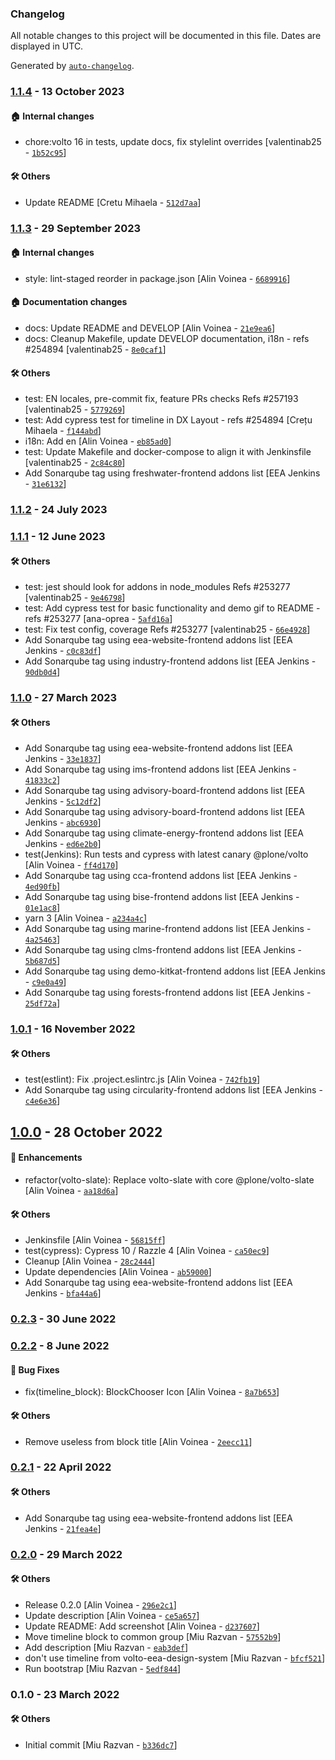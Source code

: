 ### Changelog

All notable changes to this project will be documented in this file. Dates are displayed in UTC.

Generated by [`auto-changelog`](https://github.com/CookPete/auto-changelog).

### [1.1.4](https://github.com/eea/volto-timeline-block/compare/1.1.3...1.1.4) - 13 October 2023

#### :house: Internal changes

- chore:volto 16 in tests, update docs, fix stylelint overrides [valentinab25 - [`1b52c95`](https://github.com/eea/volto-timeline-block/commit/1b52c95638cc07e47b2b5e2b8dd29a0e490fe45e)]

#### :hammer_and_wrench: Others

- Update README [Cretu Mihaela - [`512d7aa`](https://github.com/eea/volto-timeline-block/commit/512d7aaafe7785c77b0db10b54fbdab3e0d97f0c)]
### [1.1.3](https://github.com/eea/volto-timeline-block/compare/1.1.2...1.1.3) - 29 September 2023

#### :house: Internal changes

- style: lint-staged reorder in package.json [Alin Voinea - [`6689916`](https://github.com/eea/volto-timeline-block/commit/6689916e882299e8a18d4aa2d1a98e46e140cf54)]

#### :house: Documentation changes

- docs: Update README and DEVELOP [Alin Voinea - [`21e9ea6`](https://github.com/eea/volto-timeline-block/commit/21e9ea6989981a45395d3f8870fa2258187456ad)]
- docs: Cleanup Makefile, update DEVELOP documentation, i18n - refs #254894 [valentinab25 - [`8e0caf1`](https://github.com/eea/volto-timeline-block/commit/8e0caf1d0159eba30a65c9cff2b9499808264b1b)]

#### :hammer_and_wrench: Others

- test: EN locales, pre-commit fix, feature PRs checks Refs #257193 [valentinab25 - [`5779269`](https://github.com/eea/volto-timeline-block/commit/57792695b924b453f6069f4e700865ab9dc42623)]
- test: Add cypress test for timeline in DX Layout - refs #254894 [Crețu Mihaela - [`f144abd`](https://github.com/eea/volto-timeline-block/commit/f144abd41e77557cac5308b248d825b24c95893f)]
- i18n: Add en [Alin Voinea - [`eb85ad0`](https://github.com/eea/volto-timeline-block/commit/eb85ad074e8dfe027c4751ed4e7b99bf727ddc70)]
- test: Update Makefile and docker-compose to align it with Jenkinsfile [valentinab25 - [`2c84c80`](https://github.com/eea/volto-timeline-block/commit/2c84c80259b0d1aeaa397b80a563c4d863d6755f)]
- Add Sonarqube tag using freshwater-frontend addons list [EEA Jenkins - [`31e6132`](https://github.com/eea/volto-timeline-block/commit/31e613228a5a4ad1253914671bfb37b162b5c3a9)]
### [1.1.2](https://github.com/eea/volto-timeline-block/compare/1.1.1...1.1.2) - 24 July 2023

### [1.1.1](https://github.com/eea/volto-timeline-block/compare/1.1.0...1.1.1) - 12 June 2023

#### :hammer_and_wrench: Others

- test: jest should look for addons in node_modules Refs #253277 [valentinab25 - [`9e46798`](https://github.com/eea/volto-timeline-block/commit/9e46798e251fba50d9ef8756f3f72de4684f6c44)]
- test: Add cypress test for basic functionality and demo gif to README - refs #253277 [ana-oprea - [`5afd16a`](https://github.com/eea/volto-timeline-block/commit/5afd16ab58e0a4f6b4d303f61c54ea3ed3a7baf7)]
- test: Fix test config, coverage Refs #253277 [valentinab25 - [`66e4928`](https://github.com/eea/volto-timeline-block/commit/66e4928bc2d940a81ad73ce27107ad0d1d471135)]
- Add Sonarqube tag using eea-website-frontend addons list [EEA Jenkins - [`c0c83df`](https://github.com/eea/volto-timeline-block/commit/c0c83dff921bf4e4c4d81f60754c9f928aa5ce79)]
- Add Sonarqube tag using industry-frontend addons list [EEA Jenkins - [`90db0d4`](https://github.com/eea/volto-timeline-block/commit/90db0d4c8df4925a23fae6a55443ced5c256c645)]
### [1.1.0](https://github.com/eea/volto-timeline-block/compare/1.0.1...1.1.0) - 27 March 2023

#### :hammer_and_wrench: Others

- Add Sonarqube tag using eea-website-frontend addons list [EEA Jenkins - [`33e1837`](https://github.com/eea/volto-timeline-block/commit/33e183750b62be6c1fcfbdb8dad10db469169266)]
- Add Sonarqube tag using ims-frontend addons list [EEA Jenkins - [`41833c2`](https://github.com/eea/volto-timeline-block/commit/41833c236ec95bd60a693d5394c8c128e30f4ecf)]
- Add Sonarqube tag using advisory-board-frontend addons list [EEA Jenkins - [`5c12df2`](https://github.com/eea/volto-timeline-block/commit/5c12df222354499cbffe93e34c3c6a31f9f52124)]
- Add Sonarqube tag using advisory-board-frontend addons list [EEA Jenkins - [`abc6930`](https://github.com/eea/volto-timeline-block/commit/abc693081a2ed229adf27dbe0315c44a6735c28e)]
- Add Sonarqube tag using climate-energy-frontend addons list [EEA Jenkins - [`ed6e2b0`](https://github.com/eea/volto-timeline-block/commit/ed6e2b0b15a2437f456a227fdefe2336aeda98b2)]
- test(Jenkins): Run tests and cypress with latest canary @plone/volto [Alin Voinea - [`ff4d170`](https://github.com/eea/volto-timeline-block/commit/ff4d1705b90bbffcc54f7182e6799a8fac303104)]
- Add Sonarqube tag using cca-frontend addons list [EEA Jenkins - [`4ed90fb`](https://github.com/eea/volto-timeline-block/commit/4ed90fb54c0aec76c8f2287a83a14c8acc8c1ca8)]
- Add Sonarqube tag using bise-frontend addons list [EEA Jenkins - [`01e1ac8`](https://github.com/eea/volto-timeline-block/commit/01e1ac8bf4cc04713c643ef30f5dfa8d628b6e2b)]
- yarn 3 [Alin Voinea - [`a234a4c`](https://github.com/eea/volto-timeline-block/commit/a234a4c8d1717cf9039195e7246a07265a6b8b49)]
- Add Sonarqube tag using marine-frontend addons list [EEA Jenkins - [`4a25463`](https://github.com/eea/volto-timeline-block/commit/4a25463070164b31656e20c5ace164da225fd3fb)]
- Add Sonarqube tag using clms-frontend addons list [EEA Jenkins - [`5b687d5`](https://github.com/eea/volto-timeline-block/commit/5b687d5a91c4cc566e4428084c9d1d78df2de676)]
- Add Sonarqube tag using demo-kitkat-frontend addons list [EEA Jenkins - [`c9e0a49`](https://github.com/eea/volto-timeline-block/commit/c9e0a49e8a3c291833bb6c002441907b74df0875)]
- Add Sonarqube tag using forests-frontend addons list [EEA Jenkins - [`25df72a`](https://github.com/eea/volto-timeline-block/commit/25df72a779fd975ab4e42c39cfdc6968f7f04945)]
### [1.0.1](https://github.com/eea/volto-timeline-block/compare/1.0.0...1.0.1) - 16 November 2022

#### :hammer_and_wrench: Others

- test(estlint): Fix .project.eslintrc.js [Alin Voinea - [`742fb19`](https://github.com/eea/volto-timeline-block/commit/742fb1986b76ed5b775a7895aa91df452bf601e6)]
- Add Sonarqube tag using circularity-frontend addons list [EEA Jenkins - [`c4e6e36`](https://github.com/eea/volto-timeline-block/commit/c4e6e36aaabb02bea84695411cfb2d3ca586b210)]
## [1.0.0](https://github.com/eea/volto-timeline-block/compare/0.2.3...1.0.0) - 28 October 2022

#### :nail_care: Enhancements

- refactor(volto-slate): Replace volto-slate with core @plone/volto-slate [Alin Voinea - [`aa18d6a`](https://github.com/eea/volto-timeline-block/commit/aa18d6a01e6f3e4468a602f1bd26dfa73228308c)]

#### :hammer_and_wrench: Others

- Jenkinsfile [Alin Voinea - [`56815ff`](https://github.com/eea/volto-timeline-block/commit/56815ffa6c1905f8a6463f14f312255e75a2ee76)]
- test(cypress): Cypress 10 / Razzle 4 [Alin Voinea - [`ca50ec9`](https://github.com/eea/volto-timeline-block/commit/ca50ec9a9ab4db0faf0b33fa250814d788741478)]
- Cleanup [Alin Voinea - [`28c2444`](https://github.com/eea/volto-timeline-block/commit/28c244491045ca3ba6a3c182818364f73951f765)]
- Update dependencies [Alin Voinea - [`ab59000`](https://github.com/eea/volto-timeline-block/commit/ab590002fdef3c95d4580893b6e407b51746a290)]
- Add Sonarqube tag using eea-website-frontend addons list [EEA Jenkins - [`bfa44a6`](https://github.com/eea/volto-timeline-block/commit/bfa44a64c026b2a5f9f22fbfcb3119f60c78d461)]
### [0.2.3](https://github.com/eea/volto-timeline-block/compare/0.2.2...0.2.3) - 30 June 2022

### [0.2.2](https://github.com/eea/volto-timeline-block/compare/0.2.1...0.2.2) - 8 June 2022

#### :bug: Bug Fixes

- fix(timeline_block): BlockChooser Icon [Alin Voinea - [`8a7b653`](https://github.com/eea/volto-timeline-block/commit/8a7b653a3f9fb9083e06b65860e6fbe73a19969b)]

#### :hammer_and_wrench: Others

- Remove useless  from block title [Alin Voinea - [`2eecc11`](https://github.com/eea/volto-timeline-block/commit/2eecc11c3e1791b222ebcceae691ec6e92854a4e)]
### [0.2.1](https://github.com/eea/volto-timeline-block/compare/0.2.0...0.2.1) - 22 April 2022

#### :hammer_and_wrench: Others

- Add Sonarqube tag using eea-website-frontend addons list [EEA Jenkins - [`21fea4e`](https://github.com/eea/volto-timeline-block/commit/21fea4edb8da738f81c12ca1f70696b63581159b)]
### [0.2.0](https://github.com/eea/volto-timeline-block/compare/0.1.0...0.2.0) - 29 March 2022

#### :hammer_and_wrench: Others

- Release 0.2.0 [Alin Voinea - [`296e2c1`](https://github.com/eea/volto-timeline-block/commit/296e2c1247bb12c71d03cb294a1bf5bc6b5332f4)]
- Update description [Alin Voinea - [`ce5a657`](https://github.com/eea/volto-timeline-block/commit/ce5a657d3f3f692b0e36345b2153179866881fab)]
- Update README: Add screenshot [Alin Voinea - [`d237607`](https://github.com/eea/volto-timeline-block/commit/d237607c843f12e3692a87b8cdef6ff7f751300d)]
- Move timeline block to common group [Miu Razvan - [`57552b9`](https://github.com/eea/volto-timeline-block/commit/57552b9641aa7458acf3432ccfd37590758db5b0)]
- Add description [Miu Razvan - [`eab3def`](https://github.com/eea/volto-timeline-block/commit/eab3def6d3ea273252e4881ca448643eb8eb6d25)]
- don't use timeline from volto-eea-design-system [Miu Razvan - [`bfcf521`](https://github.com/eea/volto-timeline-block/commit/bfcf52143f656b908f12b3374cc3d596b35fc1f7)]
- Run bootstrap [Miu Razvan - [`5edf844`](https://github.com/eea/volto-timeline-block/commit/5edf844a3a00cb9b5a40cd2bed0a9fea49f5c841)]
### 0.1.0 - 23 March 2022

#### :hammer_and_wrench: Others

- Initial commit [Miu Razvan - [`b336dc7`](https://github.com/eea/volto-timeline-block/commit/b336dc76bdfad08e161f67312053a44570584e40)]
